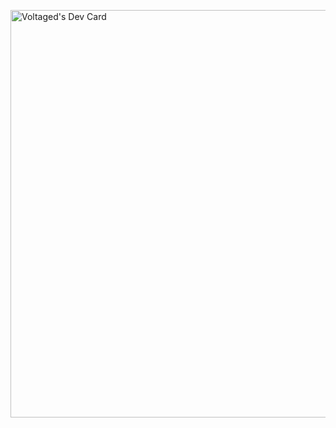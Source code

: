 <a href="https://app.daily.dev/voltaged"><img src="https://api.daily.dev/devcards/v2/Pe2t85QLWJkhYNotjt9rA.png?type=wide&r=ycr" width="652" alt="Voltaged's Dev Card"/></a>
